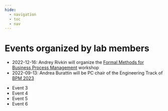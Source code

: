 ```yaml
---
hide:
  - navigation
  - toc
  - nav
---
```


# Events organized by lab members

<!--intro-start-->
- 2022-12-16: Andrey Rivkin will organize the [Formal Methods for Business Process Management](https://fm-bpm2023.github.io/) workshop
- 2022-09-13: Andrea Burattin will be PC chair of the Engineering Track of [BPM 2023](https://bpm2023.sites.uu.nl/)
<!--intro-end-->
- Event 3
- Event 4
- Event 5
- Event 6